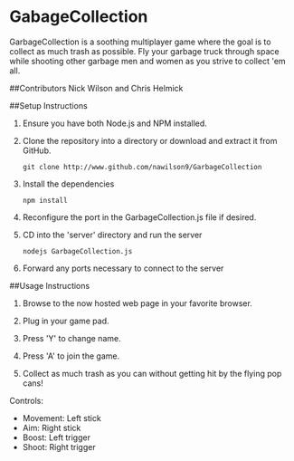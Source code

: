 # GabageCollection

GarbageCollection is a soothing multiplayer game where the goal is to collect as much trash as possible. Fly your garbage truck through space while shooting other garbage men and women as you strive to collect 'em all.

##Contributors
Nick Wilson and Chris Helmick

##Setup Instructions

1. Ensure you have both Node.js and NPM installed.

2. Clone the repository into a directory or download and extract it from GitHub.

    `git clone http://www.github.com/nawilson9/GarbageCollection`
    
3. Install the dependencies
    
    `npm install`

4. Reconfigure the port in the GarbageCollection.js file if desired.

5. CD into the 'server' directory and run the server
    
    `nodejs GarbageCollection.js`
    
5. Forward any ports necessary to connect to the server
 
##Usage Instructions

1. Browse to the now hosted web page in your favorite browser.

2. Plug in your game pad.

3. Press 'Y' to change name.

4. Press 'A' to join the game.

5. Collect as much trash as you can without getting hit by the flying pop cans!

Controls:
 - Movement: Left stick
 - Aim: Right stick
 - Boost: Left trigger
 - Shoot: Right trigger
